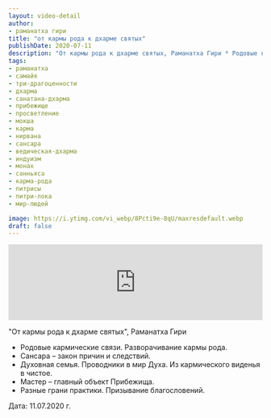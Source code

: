 ```yaml
---
layout: video-detail
author:
- раманатха гири
title: "от кармы рода к дхарме святых"
publishDate: 2020-07-11
description: "От кармы рода к дхарме святых, Раманатха Гири * Родовые кармические связи. Разворачивание кармы рода. * Сансара – закон причин и следствий. * Духовная семья. Проводники в мир Духа. Из кармического виденья в чистое. * Мастер – главный объект Прибеж"
tags: 
- раманатха
- самайя
- три-драгоценности
- дхарма
- санатана-дхарма
- прибежище
- просветление
- мокша
- карма
- нирвана
- сансара
- ведическая-дхарма
- индуизм
- монах
- санньяса
- карма-рода
- питрисы
- питри-лока
- мир-людей

image: https://i.ytimg.com/vi_webp/8Pcti9e-8qU/maxresdefault.webp
draft: false
---
```


<iframe width="100%" src="https://www.youtube.com/embed/8Pcti9e-8qU" frameborder="0" allowfullscreen=""></iframe> 

 "От кармы рода к дхарме святых", Раманатха Гири

* Родовые кармические связи. Разворачивание кармы рода.
* Сансара – закон причин и следствий.
* Духовная семья. Проводники в мир Духа. Из кармического виденья в чистое.
* Мастер – главный объект Прибежища.
* Разные грани практики. Призывание благословений.

  
 Дата: 11.07.2020 г.

  

 